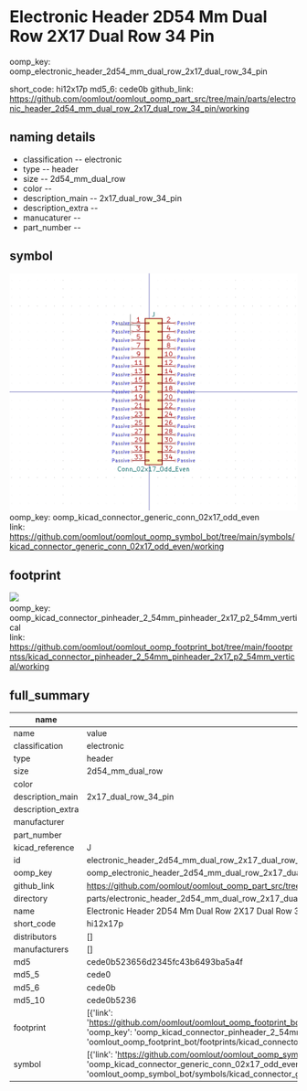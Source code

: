 # Electronic Header 2D54 Mm Dual Row 2X17 Dual Row 34 Pin
oomp_key: oomp_electronic_header_2d54_mm_dual_row_2x17_dual_row_34_pin 


short_code: hi12x17p
md5_6: cede0b
github_link: https://github.com/oomlout/oomlout_oomp_part_src/tree/main/parts/electronic_header_2d54_mm_dual_row_2x17_dual_row_34_pin/working
## naming details
* classification -- electronic
* type -- header
* size -- 2d54_mm_dual_row
* color -- 
* description_main -- 2x17_dual_row_34_pin
* description_extra -- 
* manucaturer -- 
* part_number -- 



## symbol

![](symbol/0/working/working_600.png)  
oomp_key: oomp_kicad_connector_generic_conn_02x17_odd_even  
link: https://github.com/oomlout/oomlout_oomp_symbol_bot/tree/main/symbols/kicad_connector_generic_conn_02x17_odd_even/working  

## footprint

![](footprint/0/working/working_600.png)  
oomp_key: oomp_kicad_connector_pinheader_2_54mm_pinheader_2x17_p2_54mm_vertical  
link: https://github.com/oomlout/oomlout_oomp_footprint_bot/tree/main/foootprntss/kicad_connector_pinheader_2_54mm_pinheader_2x17_p2_54mm_vertical/working  

## full_summary
| name | value | 
| --- | --- | 
| name | value | 
| classification | electronic | 
| type | header | 
| size | 2d54_mm_dual_row | 
| color |  | 
| description_main | 2x17_dual_row_34_pin | 
| description_extra |  | 
| manufacturer |  | 
| part_number |  | 
| kicad_reference | J | 
| id | electronic_header_2d54_mm_dual_row_2x17_dual_row_34_pin | 
| oomp_key | oomp_electronic_header_2d54_mm_dual_row_2x17_dual_row_34_pin | 
| github_link | https://github.com/oomlout/oomlout_oomp_part_src/tree/main/parts/electronic_header_2d54_mm_dual_row_2x17_dual_row_34_pin/working | 
| directory | parts/electronic_header_2d54_mm_dual_row_2x17_dual_row_34_pin | 
| name | Electronic Header 2D54 Mm Dual Row 2X17 Dual Row 34 Pin | 
| short_code | hi12x17p | 
| distributors | [] | 
| manufacturers | [] | 
| md5 | cede0b523656d2345fc43b6493ba5a4f | 
| md5_5 | cede0 | 
| md5_6 | cede0b | 
| md5_10 | cede0b5236 | 
| footprint | [{'link': 'https://github.com/oomlout/oomlout_oomp_footprint_bot/tree/main/foootprntss/kicad_connector_pinheader_2_54mm_pinheader_2x17_p2_54mm_vertical', 'oomp_key': 'oomp_kicad_connector_pinheader_2_54mm_pinheader_2x17_p2_54mm_vertical', 'directory': 'oomlout_oomp_footprint_bot/footprints/kicad_connector_pinheader_2_54mm_pinheader_2x17_p2_54mm_vertical//working/working.kicad_mod'}] | 
| symbol | [{'link': 'https://github.com/oomlout/oomlout_oomp_symbol_bot/tree/main/symbols/kicad_connector_generic_conn_02x17_odd_even', 'oomp_key': 'oomp_kicad_connector_generic_conn_02x17_odd_even', 'directory': 'oomlout_oomp_symbol_bot/symbols/kicad_connector_generic_conn_02x17_odd_even//working/working.kicad_sym'}] | 
